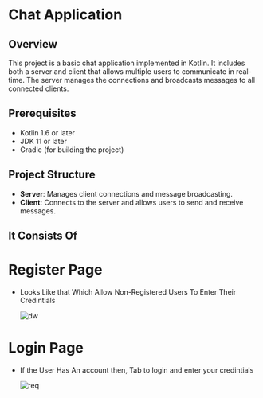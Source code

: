 # Chat Application

## Overview

This project is a basic chat application implemented in Kotlin. It includes both a server and client that allows multiple users to communicate in real-time. The server manages the connections and broadcasts messages to all connected clients.

## Prerequisites
- Kotlin 1.6 or later
- JDK 11 or later
- Gradle (for building the project)

## Project Structure

- **Server**: Manages client connections and message broadcasting.
- **Client**: Connects to the server and allows users to send and receive messages.

## It Consists Of 
# Register Page

- Looks Like that Which Allow Non-Registered Users To Enter Their Credintials 

  ![dw](https://github.com/user-attachments/assets/57d2722e-c41c-4535-a619-9c0dc2424811)



# Login Page

- If the User Has An account then, Tab to login and enter your credintials 

  ![req](https://github.com/user-attachments/assets/dd6be61d-c483-4203-9ecb-0dbd43623646)
